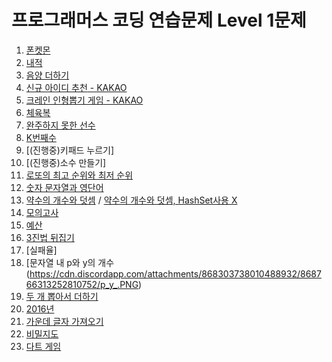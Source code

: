 # **프로그래머스 코딩 연습문제 Level 1문제**

1. [폰켓몬<phonekemon>](https://cdn.discordapp.com/attachments/868303738010488932/868305127780536330/f5ae35db83bc0b0e.PNG)
2. [내적<Dotproduct>](https://cdn.discordapp.com/attachments/868303738010488932/868304696517992518/287dd07750bfba10.PNG)
3. [음양 더하기<PositiveNegativenumberPlus>](https://cdn.discordapp.com/attachments/868303738010488932/868304934431514664/6c9d0684e8a4fcf8.PNG)
4. [신규 아이디 추천<newIdRecommend> - KAKAO](https://cdn.discordapp.com/attachments/868303738010488932/868304819054587974/92f7702478a22630.PNG)
5. [크레인 인형뽑기 게임<kakaoCrane> - KAKAO](https://cdn.discordapp.com/attachments/868303738010488932/868305079160168448/c165b3c8fd2b1aff.PNG)
6. [체육복<GymClothes>](https://cdn.discordapp.com/attachments/868303738010488932/868305002031091782/c41cff05e2d7a5f6.PNG)
7. [완주하지 못한 선수<marathon>](https://cdn.discordapp.com/attachments/868303738010488932/868304884406030386/b8b56c0d8d7b96f4.PNG)
8. [K번째수<knum>](https://cdn.discordapp.com/attachments/868303738010488932/868303853047644170/K.PNG)
9. [(진행중)키패드 누르기<keyPad>]
10. [(진행중)소수 만들기<primeNumber>]
11. [로또의 최고 순위와 최저 순위<lottoMaxOrMin>](https://cdn.discordapp.com/attachments/868303738010488932/868460372674371594/af3fea0316a3f405.PNG)
12. [숫자 문자열과 영단어<intStringAndAlphabet>](https://cdn.discordapp.com/attachments/868303738010488932/868491814263480350/105c93a7db3b4190.PNG)
13. [약수의 개수와 덧셈<divisorCountAndPlus>](https://cdn.discordapp.com/attachments/868303738010488932/868654281702658048/f2392b612cd195d8.PNG)
 / [약수의 개수와 덧셈, HashSet사용 X<divisorCountAndPlus>](https://cdn.discordapp.com/attachments/868303738010488932/868656457564946482/x.PNG)
14. [모의고사<mockTest>](https://cdn.discordapp.com/attachments/868303738010488932/868675585617051668/444d61c5ac20540a.PNG)
15. [예산<budget>](https://cdn.discordapp.com/attachments/868303738010488932/868679020882055198/608e1bc41c907aea.PNG)
16. [3진법 뒤집기<ternaryReverse>](https://cdn.discordapp.com/attachments/868303738010488932/868728650491641926/3_.PNG)
17. [실패율<failureLate>]
18. [문자열 내 p와 y의 개수<stringPY>(https://cdn.discordapp.com/attachments/868303738010488932/868766313252810752/p_y_.PNG)
19. [두 개 뽑아서 더하기<intPlus>](https://cdn.discordapp.com/attachments/868303738010488932/869378671130075176/ac5b0a598873733a.PNG)
20. [2016년<year2016>](https://cdn.discordapp.com/attachments/868303738010488932/869405582031994971/2016.PNG)
21. [가운데 글자 가져오기<middleStringGet>](https://cdn.discordapp.com/attachments/868303738010488932/869410870768316487/5451548a4c0b7bd7.PNG)
22. [비밀지도<secretMap>](https://cdn.discordapp.com/attachments/868303738010488932/869459828295233546/b25d9eeff15f2e78.PNG)
23. [다트 게임<dartsGame>]()
